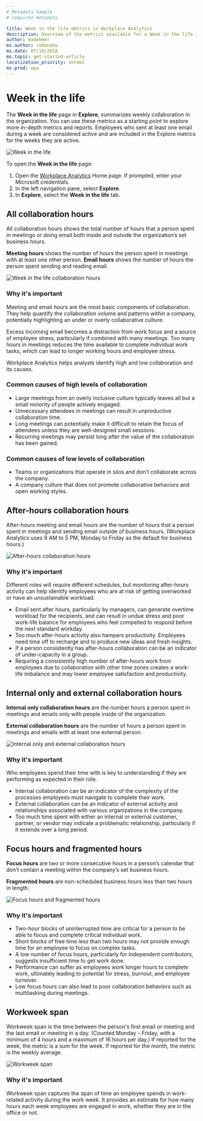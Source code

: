 ```yaml
---
# Metadata Sample
# required metadata

title: Week in the life metrics in Workplace Analytics
description: Overview of the metrics available for a Week in the life in the Workplace Analytics Explore page.
author: madehmer
ms.author: rodonahu
ms.date: 07/19/2018
ms.topic: get-started-article
localization_priority: normal 
ms.prod: wpa
---
```

# Week in the life
 The **Week in the life** page in **Explore**, summarizes weekly collaboration in the organization. You can use these metrics as a starting point to explore more in-depth metrics and reports. Employees who sent at least one email during a week are considered active and are included in the Explore metrics for the weeks they are active.

![Week in the life](../images//WpA/Use/explore-week-life.png)

To open the **Week in the life** page:

1. Open the [Workplace Analytics](https://workplaceanalytics.office.com) Home page. If prompted, enter your Microsoft credentials.
2. In the left navigation pane, select **Explore**.
3. In **Explore**, select the **Week in the life** tab.

## All collaboration hours
All collaboration hours shows the total number of hours that a person spent in meetings or doing email both inside and outside the organization’s set business hours.

**Meeting hours** shows the number of hours the person spent in meetings with at least one other person. **Email hours** shows the number of hours the person spent sending and reading email.

![Week in the life collaboration hours](../images//WpA/Use/all-collaboration-hours-explore.png)

### Why it's important
Meeting and email hours are the most basic components of collaboration. They help quantify the collaboration volume and patterns within a company, potentially highlighting an under or overly collaborative culture.

Excess incoming email becomes a distraction from work focus and a source of employee stress, particularly if combined with many meetings. Too many hours in meetings reduces the time available to complete individual work tasks, which can lead to longer working hours and employee stress.

Workplace Analytics helps analysts identify high and low collaboration and its causes.  

### Common causes of high levels of collaboration 
* Large meetings from an overly inclusive culture typically leaves all but a small minority of people actively engaged.
* Unnecessary attendees in meetings can result in unproductive collaboration time.
* Long meetings can potentially make it difficult to retain the focus of attendees unless they are well-designed small sessions.
* Recurring meetings may persist long after the value of the collaboration has been gained.

### Common causes of low levels of collaboration 
* Teams or organizations that operate in silos and don’t collaborate across the company.
* A company culture that does not promote collaborative behaviors and open working styles.

## After-hours collaboration hours
After-hours meeting and email hours are the number of hours that a person spent in meetings and sending email outside of business hours. (Workplace Analytics uses 9 AM to 5 PM, Monday to Friday as the default for business hours.)

![After-hours collaboration hours](../images//WpA/Use/after-hours-collaboration-hours-explore.png)

### Why it's important
Different roles will require different schedules, but monitoring after-hours activity can help identify employees who are at risk of getting overworked or have an unsustainable workload.
* Email sent after hours, particularly by managers, can generate overtime workload for the recipients, and can result in undue stress and poor work-life balance for employees who feel compelled to respond before the next standard workday.
* Too much after-hours activity also hampers productivity. Employees need time off to recharge and to produce new ideas and fresh insights.
* If a person consistently has after-hours collaboration can be an indicator of under-capacity in a group.
* Requiring a consistently high number of after-hours work from employees due to collaboration with other time zones creates a work-life imbalance and may lower employee satisfaction and productivity.

## Internal only and external collaboration hours
**Internal only collaboration hours** are the number hours a person spent in meetings and emails only with people inside of the organization.

**External collaboration hours** are the number of hours a person spent in meetings and emails with at least one external person.

![Internal only and external collaboration hours](../images//WpA/Use/internal-and-external-collaboration-hours-explore.png)

### Why it's important
Who employees spend their time with is key to understanding if they are performing as expected in their role.
* Internal collaboration can be an indicator of the complexity of the processes employees must navigate to complete their work.
* External collaboration can be an indicator of external activity and relationships associated with various organizations in the company.
* Too much time spent with either an internal or external customer, partner, or vendor may indicate a problematic relationship, particularly if it extends over a long period.

## Focus hours and fragmented hours
**Focus hours** are two or more consecutive hours in a person’s calendar that don’t contain a meeting within the company’s set business hours. 

**Fragmented hours** are non-scheduled business hours less than two hours in length.

![Focus hours and fragmented hours](../images//WpA/Use/focus-hours-and-fragmented-hours-explore.png)

### Why it's important
* Two-hour blocks of uninterrupted time are critical for a person to be able to focus and complete critical individual work.
* Short blocks of free time less than two hours may not provide enough time for an employee to focus on complex tasks.
* A low number of focus hours, particularly for independent contributors, suggests insufficient time to get work done.
* Performance can suffer as employees work longer hours to complete work, ultimately leading to potential for stress, burnout, and employee turnover.
* Low focus hours can also lead to poor collaboration behaviors such as multitasking during meetings.

## Workweek span
Workweek span is the time between the person's first email or meeting and the last email or meeting in a day. (Counted Monday – Friday, with a minimum of 4 hours and a maximum of 16 hours per day.) If reported for the week, the metric is a sum for the week. If reported for the month, the metric is the weekly average.

![Workweek span](../images//WpA/Use/workweek-span-explore.png)

### Why it's important
Workweek span captures the span of time an employee spends in work-related activity during the work week. It provides an estimate for how many hours each week employees are engaged in work, whether they are in the office or not.